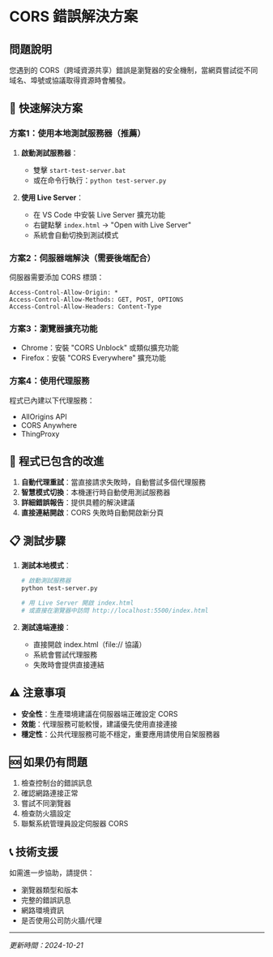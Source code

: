 # CORS 錯誤解決方案

## 問題說明
您遇到的 CORS（跨域資源共享）錯誤是瀏覽器的安全機制，當網頁嘗試從不同域名、埠號或協議取得資源時會觸發。

## 🚀 快速解決方案

### 方案1：使用本地測試服務器（推薦）
1. **啟動測試服務器**：
   - 雙擊 `start-test-server.bat` 
   - 或在命令行執行：`python test-server.py`

2. **使用 Live Server**：
   - 在 VS Code 中安裝 Live Server 擴充功能
   - 右鍵點擊 `index.html` → "Open with Live Server"
   - 系統會自動切換到測試模式

### 方案2：伺服器端解決（需要後端配合）
伺服器需要添加 CORS 標頭：
```
Access-Control-Allow-Origin: *
Access-Control-Allow-Methods: GET, POST, OPTIONS
Access-Control-Allow-Headers: Content-Type
```

### 方案3：瀏覽器擴充功能
- Chrome：安裝 "CORS Unblock" 或類似擴充功能
- Firefox：安裝 "CORS Everywhere" 擴充功能

### 方案4：使用代理服務
程式已內建以下代理服務：
- AllOrigins API
- CORS Anywhere
- ThingProxy

## 🔧 程式已包含的改進

1. **自動代理重試**：當直接請求失敗時，自動嘗試多個代理服務
2. **智慧模式切換**：本機運行時自動使用測試服務器
3. **詳細錯誤報告**：提供具體的解決建議
4. **直接連結開啟**：CORS 失敗時自動開啟新分頁

## 📋 測試步驟

1. **測試本地模式**：
   ```bash
   # 啟動測試服務器
   python test-server.py
   
   # 用 Live Server 開啟 index.html
   # 或直接在瀏覽器中訪問 http://localhost:5500/index.html
   ```

2. **測試遠端連接**：
   - 直接開啟 index.html（file:// 協議）
   - 系統會嘗試代理服務
   - 失敗時會提供直接連結

## ⚠️ 注意事項

- **安全性**：生產環境建議在伺服器端正確設定 CORS
- **效能**：代理服務可能較慢，建議優先使用直接連接
- **穩定性**：公共代理服務可能不穩定，重要應用請使用自架服務器

## 🆘 如果仍有問題

1. 檢查控制台的錯誤訊息
2. 確認網路連接正常
3. 嘗試不同瀏覽器
4. 檢查防火牆設定
5. 聯繫系統管理員設定伺服器 CORS

## 📞 技術支援

如需進一步協助，請提供：
- 瀏覽器類型和版本
- 完整的錯誤訊息
- 網路環境資訊
- 是否使用公司防火牆/代理

---
*更新時間：2024-10-21*